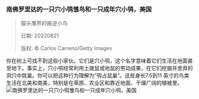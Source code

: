 ### 南佛罗里达的一只穴小鸮雏鸟和一只成年穴小鸮，美国
> 猫头鹰界的叛逆小鸟> > 日期: 20220821> > 版权: © Carlos Carreno/Getty Images
   
 你在树上可找不到这些小家伙。它们是穴小鸮，这个名字意味着它们生活在地面甚至地下。事实上，穴小鸮经常利用土拨鼠或地鼠的劳动成果，在它们挖掘并舍弃的洞穴中筑巢。你可以把这种行为理解为“鸮占鼠巢”。这些身长7.5到11 英寸的鸟类生活在北美和南美，特别是在草原、农业区和靠近地面、干燥广阔的植被里。
![南佛罗里达的一只穴小鸮雏鸟和一只成年穴小鸮，美国](https://s.cn.bing.net/th?id=OHR.TenderMoment_ZH-CN5447705408_1920x1080.jpg&rf=LaDigue_1920x1080.jpg)